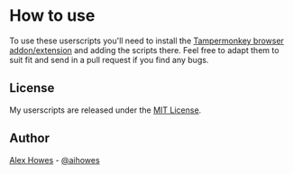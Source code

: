 # How to use
To use these userscripts you'll need to install the [Tampermonkey browser addon/extension](https://tampermonkey.net/) and adding the scripts there. Feel free to adapt them to suit fit and send in a pull request if you find any bugs.

## License
My userscripts are released under the [MIT License](https://opensource.org/licenses/MIT).

## Author
[Alex Howes](http://alexhowes.co.uk) - [@aihowes](http://twitter.com/aihowes)